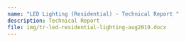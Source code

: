 ```yaml
---
name: "LED Lighting (Residential) - Technical Report "
description: Technical Report
file: img/tr-led-residential-lighting-aug2019.docx
---
```

